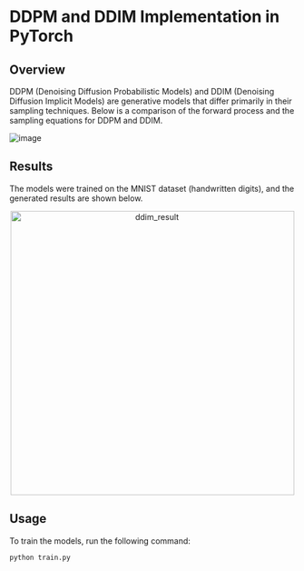 # DDPM and DDIM Implementation in PyTorch

## Overview

DDPM (Denoising Diffusion Probabilistic Models) and DDIM (Denoising Diffusion Implicit Models) are generative models that differ primarily in their sampling techniques. Below is a comparison of the forward process and the sampling equations for DDPM and DDIM.

![image](https://github.com/user-attachments/assets/5a3f02a5-cb89-4daa-9ac8-cf73e06828b2)

## Results

The models were trained on the MNIST dataset (handwritten digits), and the generated results are shown below.

<div align="center">
  <img src="https://github.com/user-attachments/assets/392089f8-d24f-4dd3-8d39-97d397716181" alt="ddim_result" width="500">
</div>

## Usage

To train the models, run the following command:

```bash
python train.py

